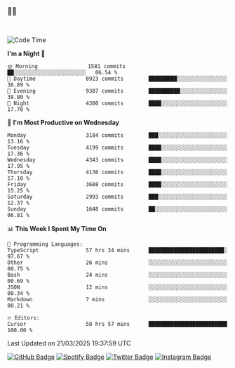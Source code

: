 ### 🤙🍺

<!-- <a href="https://github-readme-stats.vercel.app/api?username=hzak2xx&count_private=true&show_icons=true&theme=dracula">
  <img align="center" src="https://github-readme-stats.vercel.app/api?username=hzak2xx&count_private=true&show_icons=true&theme=dracula" />
</a>
</br> -->
</br>

<!--START_SECTION:waka-->
![Code Time](http://img.shields.io/badge/Code%20Time-3%2C988%20hrs%203%20mins-blue)

**I'm a Night 🦉** 

```text
🌞 Morning                1581 commits        ██░░░░░░░░░░░░░░░░░░░░░░░   06.54 % 
🌆 Daytime                8923 commits        █████████░░░░░░░░░░░░░░░░   36.89 % 
🌃 Evening                9387 commits        ██████████░░░░░░░░░░░░░░░   38.80 % 
🌙 Night                  4300 commits        ████░░░░░░░░░░░░░░░░░░░░░   17.78 % 
```
📅 **I'm Most Productive on Wednesday** 

```text
Monday                   3184 commits        ███░░░░░░░░░░░░░░░░░░░░░░   13.16 % 
Tuesday                  4199 commits        ████░░░░░░░░░░░░░░░░░░░░░   17.36 % 
Wednesday                4343 commits        ████░░░░░░░░░░░░░░░░░░░░░   17.95 % 
Thursday                 4136 commits        ████░░░░░░░░░░░░░░░░░░░░░   17.10 % 
Friday                   3688 commits        ████░░░░░░░░░░░░░░░░░░░░░   15.25 % 
Saturday                 2993 commits        ███░░░░░░░░░░░░░░░░░░░░░░   12.37 % 
Sunday                   1648 commits        ██░░░░░░░░░░░░░░░░░░░░░░░   06.81 % 
```


📊 **This Week I Spent My Time On** 

```text
💬 Programming Languages: 
TypeScript               57 hrs 34 mins      ████████████████████████░   97.67 % 
Other                    26 mins             ░░░░░░░░░░░░░░░░░░░░░░░░░   00.75 % 
Bash                     24 mins             ░░░░░░░░░░░░░░░░░░░░░░░░░   00.69 % 
JSON                     12 mins             ░░░░░░░░░░░░░░░░░░░░░░░░░   00.34 % 
Markdown                 7 mins              ░░░░░░░░░░░░░░░░░░░░░░░░░   00.21 % 

🔥 Editors: 
Cursor                   58 hrs 57 mins      █████████████████████████   100.00 % 
```


 Last Updated on 21/03/2025 19:37:59 UTC
<!--END_SECTION:waka-->

[![GitHub Badge](https://img.shields.io/badge/GitHub-100000?style=for-the-badge&logo=github&logoColor=white)](https://github.com/hzak2xx)
[![Spotify Badge](https://img.shields.io/badge/Spotify-1ED760?&style=for-the-badge&logo=spotify&logoColor=white)](https://open.spotify.com/user/uf90s6sbbh75a1mt44clkhkvf)
[![Twitter Badge](https://img.shields.io/badge/Twitter-1DA1F2?style=for-the-badge&logo=twitter&logoColor=white)](https://twitter.com/hzak2xx)
[![Instagram Badge](https://img.shields.io/badge/Instagram-E4405F?style=for-the-badge&logo=instagram&logoColor=white)](https://www.instagram.com/hzak2xx/)
